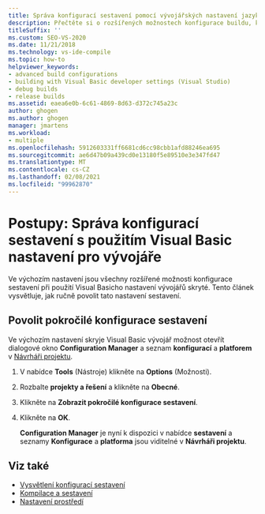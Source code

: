 ```yaml
---
title: Správa konfigurací sestavení pomocí vývojářských nastavení jazyka Visual Basic
description: Přečtěte si o rozšířených možnostech konfigurace buildu, které jsou skryté při použití Visual Basic nastavení pro vývojáře a jak ručně povolit tato nastavení sestavení.
titleSuffix: ''
ms.custom: SEO-VS-2020
ms.date: 11/21/2018
ms.technology: vs-ide-compile
ms.topic: how-to
helpviewer_keywords:
- advanced build configurations
- building with Visual Basic developer settings (Visual Studio)
- debug builds
- release builds
ms.assetid: eaea6e0b-6c61-4869-8d63-d372c745a23c
author: ghogen
ms.author: ghogen
manager: jmartens
ms.workload:
- multiple
ms.openlocfilehash: 5912603331ff6681cd6cc98cbb1afd88246ea695
ms.sourcegitcommit: ae6d47b09a439cd0e13180f5e89510e3e347fd47
ms.translationtype: MT
ms.contentlocale: cs-CZ
ms.lasthandoff: 02/08/2021
ms.locfileid: "99962870"
---
```

# <a name="how-to-manage-build-configurations-with-visual-basic-developer-settings-applied"></a>Postupy: Správa konfigurací sestavení s použitím Visual Basic nastavení pro vývojáře

Ve výchozím nastavení jsou všechny rozšířené možnosti konfigurace sestavení při použití Visual Basicho nastavení vývojářů skryté. Tento článek vysvětluje, jak ručně povolit tato nastavení sestavení.

## <a name="enable-advanced-build-configurations"></a>Povolit pokročilé konfigurace sestavení

Ve výchozím nastavení skryje Visual Basic vývojář možnost otevřít dialogové okno **Configuration Manager** a seznam **konfigurací** a **platforem** v [Návrháři projektu](../ide/reference/application-page-project-designer-visual-basic.md).

1. V nabídce **Tools** (Nástroje) klikněte na **Options** (Možnosti).

2. Rozbalte **projekty a řešení** a klikněte na **Obecné**.

3. Klikněte na **Zobrazit pokročilé konfigurace sestavení**.

4. Klikněte na **OK**.

     **Configuration Manager** je nyní k dispozici v nabídce **sestavení** a seznamy **Konfigurace** a **platforma** jsou viditelné v **Návrháři projektu**.

## <a name="see-also"></a>Viz také

- [Vysvětlení konfigurací sestavení](../ide/understanding-build-configurations.md)
- [Kompilace a sestavení](../ide/compiling-and-building-in-visual-studio.md)
- [Nastavení prostředí](../ide/environment-settings.md)

